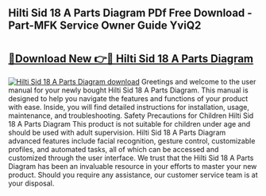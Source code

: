 ## Hilti Sid 18 A Parts Diagram PDf Free Download - Part-MFK Service Owner Guide YviQ2

# <h2><a href="http://dfnadr.blite.top/?on=Hilti+Sid+18+A+Parts+Diagram">🔗Download New 👉🔴 Hilti Sid 18 A Parts Diagram</a></h2>

[![Hilti Sid 18 A Parts Diagram download](https://i.imgur.com/lujVjoI.png)](http://dfnadr.blite.top/?on=Hilti+Sid+18+A+Parts+Diagram)
Greetings and welcome to the user manual for your newly bought Hilti Sid 18 A Parts Diagram. This manual is designed to help you navigate the features and functions of your product with ease. Inside, you will find detailed instructions for installation, usage, maintenance, and troubleshooting. Safety Precautions for Children Hilti Sid 18 A Parts Diagram This product is not suitable for children under age and should be used with adult supervision. Hilti Sid 18 A Parts Diagram advanced features include facial recognition, gesture control, customizable profiles, and automated tasks, all of which can be accessed and customized through the user interface. We trust that the Hilti Sid 18 A Parts Diagram has been an invaluable resource in your efforts to master your new product. Should you require any assistance, our customer service team is at your disposal.
